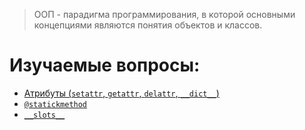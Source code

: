 > ООП - парадигма программирования, в которой основными концепциями являются понятия объектов и классов.

# Изучаемые вопросы:
- [Атрибуты (`setattr`, `getattr`, `delattr`, `__dict__`)](attributes.md)
- [`@statickmethod`](statickmethod.md)
- [`__slots__`](slots.md)